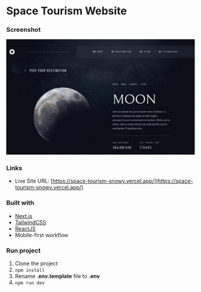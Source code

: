 # Space Tourism Website

### Screenshot

![](./screenshot/desktop.webp)

### Links

- Live Site URL: [https://space-tourism-snowy.vercel.app/](https://space-tourism-snowy.vercel.app/)

### Built with

- [Next.js](https://nextjs.org/)
- [TailwindCSS](https://tailwindcss.com/)
- [ReactJS](https://reactjs.org/)
- Mobile-first workflow

### Run project

1. Clone the project
2. `npm install`
3. Rename **.env.template** file to **.env**
4. `npm run dev`
